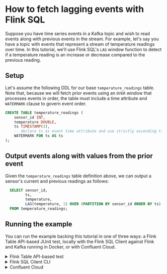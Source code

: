 <!-- title: How to fetch prior events by key with Flink SQL -->
<!-- description: In this tutorial, learn how to fetch prior events by key with Flink SQL, with step-by-step instructions and supporting code. -->

# How to fetch lagging events with Flink SQL

Suppose you have time series events in a Kafka topic and wish to read events along with previous events in the stream. For example, let's say you have a topic with events that represent a stream of temperature readings over time. In this tutorial, we'll use Flink SQL's `LAG` window function to detect if a temperature reading is an increase or decrease compared to the previous reading.

## Setup

Let's assume the following DDL for our base `temperature_readings` table. Note that, because we will fetch prior events using an `OVER` window that processes events in order, the table must include a time attribute and `WATERMARK` clause to govern event order.

```sql
CREATE TABLE temperature_readings (
    sensor_id INT,
    temperature DOUBLE,
    ts TIMESTAMP(3),
    -- declare ts as event time attribute and use strictly ascending timestamp watermark strategy
    WATERMARK FOR ts AS ts
);
```

## Output events along with values from the prior event

Given the `temperature_readings` table definition above, we can output a sensor's current and previous readings as follows:

```sql
  SELECT sensor_id,
         ts,
         temperature,
         LAG(temperature, 1) OVER (PARTITION BY sensor_id ORDER BY ts) AS previous_temperature
  FROM temperature_readings;
```

## Running the example

You can run the example backing this tutorial in one of three ways: a Flink Table API-based JUnit test, locally with the Flink SQL Client 
against Flink and Kafka running in Docker, or with Confluent Cloud.

<details>
  <summary>Flink Table API-based test</summary>

  ### Prerequisites

  * Java 17, e.g., follow the OpenJDK installation instructions [here](https://openjdk.org/install/) if you don't have Java. 
  * Docker running via [Docker Desktop](https://docs.docker.com/desktop/) or [Docker Engine](https://docs.docker.com/engine/install/)

  ### Run the test

  Clone the `confluentinc/tutorials` GitHub repository (if you haven't already) and navigate to the `tutorials` directory:

  ```shell
  git clone git@github.com:confluentinc/tutorials.git
  cd tutorials
  ```

  Run the following command to execute [FlinkSqlLaggingEventsTest#testLaggingEvents](https://github.com/confluentinc/tutorials/blob/master/lagging-events/flinksql/src/test/java/io/confluent/developer/FlinkSqlLaggingEventsTest.java):

  ```plaintext
  ./gradlew clean :lagging-events:flinksql:test
  ```

  The test starts Kafka and Schema Registry with [Testcontainers](https://testcontainers.com/), runs the Flink SQL commands
  above against a local Flink `StreamExecutionEnvironment`, and ensures that the lagging events query results are what we expect.
</details>

<details>
  <summary>Flink SQL Client CLI</summary>

  ### Prerequisites

  * Docker running via [Docker Desktop](https://docs.docker.com/desktop/) or [Docker Engine](https://docs.docker.com/engine/install/)
  * [Docker Compose](https://docs.docker.com/compose/install/). Ensure that the command `docker compose version` succeeds.

  ### Run the commands

  Clone the `confluentinc/tutorials` GitHub repository (if you haven't already) and navigate to the `tutorials` directory:

  ```shell
  git clone git@github.com:confluentinc/tutorials.git
  cd tutorials
  ```

  Start Flink and Kafka:

  ```shell
  docker compose -f ./docker/docker-compose-flinksql.yml up -d
  ```

  Next, open the Flink SQL Client CLI:

  ```shell
  docker exec -it flink-sql-client sql-client.sh
  ```

  Run following SQL statement to create the `temperature_readings` table backed by Kafka running in Docker.

  ```sql
  CREATE TABLE temperature_readings (
      sensor_id INT,
      temperature DOUBLE,
      ts TIMESTAMP(3),
      -- declare ts as event time attribute and use strictly ascending timestamp watermark strategy
      WATERMARK FOR ts AS ts
  ) WITH (
      'connector' = 'kafka',
      'topic' = 'temperature-readings',
      'properties.bootstrap.servers' = 'broker:9092',
      'scan.startup.mode' = 'earliest-offset',
      'key.format' = 'raw',
      'key.fields' = 'sensor_id',
      'value.format' = 'avro-confluent',
      'value.avro-confluent.url' = 'http://schema-registry:8081',
      'value.fields-include' = 'EXCEPT_KEY'
  );
  ```

  Populate the `temperature_readings` table with test data. Notice that, over time, sensor 0's temperature down, then up, then up, while sensor 1's temperature goes up, then down, then up.

  ```sql
  INSERT INTO temperature_readings VALUES
      (0, 55, TO_TIMESTAMP('2024-11-15 02:15:30')),
      (1, 50, TO_TIMESTAMP('2024-11-15 02:15:30')),
      (0, 45, TO_TIMESTAMP('2024-11-15 02:25:30')),
      (1, 52, TO_TIMESTAMP('2024-11-15 02:25:30')),
      (0, 49, TO_TIMESTAMP('2024-11-15 02:35:30')),
      (1, 50, TO_TIMESTAMP('2024-11-15 02:35:30')),
      (0, 57, TO_TIMESTAMP('2024-11-15 02:45:30')),
      (1, 62, TO_TIMESTAMP('2024-11-15 02:45:30'));
  ```

  Finally, query the sensor temperatures along with the previous reading for each.

  ```sql
  SELECT sensor_id,
         ts,
         temperature,
         LAG(temperature, 1) OVER (PARTITION BY sensor_id ORDER BY ts) AS previous_temperature
  FROM temperature_readings;
  ```

  The query output should look like this:

  ```plaintext
  sensor_id                       ts     temperature   previous_temperature
           0  2024-11-15 02:15:30.000           55.0                 <NULL>
           0  2024-11-15 02:25:30.000           45.0                   55.0
           0  2024-11-15 02:35:30.000           49.0                   45.0
           0  2024-11-15 02:45:30.000           57.0                   49.0
           1  2024-11-15 02:15:30.000           50.0                 <NULL>
           1  2024-11-15 02:25:30.000           52.0                   50.0
           1  2024-11-15 02:35:30.000           50.0                   52.0
           1  2024-11-15 02:45:30.000           62.0                   50.0
  ```

  Note that you would not be able to add a `WHERE` clause that references `previous_temperature` because windowed aggregate expressions aren't allowed directly in `WHERE` clause. You can use a subquery to accomplish this, though. For example, to find temperature increases:

  ```sql
  WITH lagging_temperature_readings AS (
    SELECT sensor_id,
           ts,
           temperature,
           LAG(temperature, 1) OVER (PARTITION BY sensor_id ORDER BY ts) AS previous_temperature
    FROM temperature_readings
  )
  SELECT *
  FROM lagging_temperature_readings
  WHERE previous_temperature IS NOT NULL AND temperature > previous_temperature;
  ```

  The query output should look like this:

  ```plaintext
  sensor_id                       ts     temperature   previous_temperature
           0  2024-11-15 02:35:30.000           49.0                   45.0
           0  2024-11-15 02:45:30.000           57.0                   49.0
           1  2024-11-15 02:25:30.000           52.0                   50.0
           1  2024-11-15 02:45:30.000           62.0                   50.0
  ```

  When you are finished, clean up the containers used for this tutorial by running:

  ```shell
  docker compose -f ./docker/docker-compose-flinksql.yml down
  ```

</details>

<details>
  <summary>Confluent Cloud</summary>

  ### Prerequisites

  * A [Confluent Cloud](https://confluent.cloud/signup) account
  * A Flink compute pool created in Confluent Cloud. Follow [this](https://docs.confluent.io/cloud/current/flink/get-started/quick-start-cloud-console.html) quick start to create one.

  ### Run the commands

  In the Confluent Cloud Console, navigate to your environment and then click the `Open SQL Workspace` button for the compute
  pool that you have created.

  Select the default catalog (Confluent Cloud environment) and database (Kafka cluster) to use with the dropdowns at the top right.

  Run following SQL statement to create the `temperature_readings` table.

  ```sql
  CREATE TABLE temperature_readings (
      sensor_id INT,
      temperature DOUBLE,
      ts TIMESTAMP(3),
      -- declare ts as event time attribute and use strictly ascending timestamp watermark strategy
      WATERMARK FOR ts AS ts
  );
  ```

  Populate the `temperature_readings` table with test data. Notice that, over time, sensor 0's temperature down, then up, then up, while sensor 1's temperature goes up, then down, then up.

  ```sql
  INSERT INTO temperature_readings VALUES
      (0, 55, TO_TIMESTAMP('2024-11-15 02:15:30')),
      (1, 50, TO_TIMESTAMP('2024-11-15 02:15:30')),
      (0, 45, TO_TIMESTAMP('2024-11-15 02:25:30')),
      (1, 52, TO_TIMESTAMP('2024-11-15 02:25:30')),
      (0, 49, TO_TIMESTAMP('2024-11-15 02:35:30')),
      (1, 50, TO_TIMESTAMP('2024-11-15 02:35:30')),
      (0, 57, TO_TIMESTAMP('2024-11-15 02:45:30')),
      (1, 62, TO_TIMESTAMP('2024-11-15 02:45:30'));
  ```

  Finally, query the sensor temperatures along with the previous reading for each.

  ```sql
  SELECT sensor_id,
         ts,
         temperature,
         LAG(temperature, 1) OVER (PARTITION BY sensor_id ORDER BY ts) AS previous_temperature
  FROM temperature_readings;
  ```

  The query output should look like this:

  ```plaintext
  sensor_id                       ts     temperature   previous_temperature
           0  2024-11-15 02:15:30.000           55.0                 <NULL>
           0  2024-11-15 02:25:30.000           45.0                   55.0
           0  2024-11-15 02:35:30.000           49.0                   45.0
           0  2024-11-15 02:45:30.000           57.0                   49.0
           1  2024-11-15 02:15:30.000           50.0                 <NULL>
           1  2024-11-15 02:25:30.000           52.0                   50.0
           1  2024-11-15 02:35:30.000           50.0                   52.0
           1  2024-11-15 02:45:30.000           62.0                   50.0
  ```

  Note that you would not be able to add a `WHERE` clause that references `previous_temperature` because windowed aggregate expressions aren't allowed directly in `WHERE` clause. You can use a subquery to accomplish this, though. For example, to find temperature increases:

  ```sql
  WITH lagging_temperature_readings AS (
    SELECT sensor_id,
           ts,
           temperature,
           LAG(temperature, 1) OVER (PARTITION BY sensor_id ORDER BY ts) AS previous_temperature
    FROM temperature_readings
  )
  SELECT *
  FROM lagging_temperature_readings
  WHERE previous_temperature IS NOT NULL AND temperature > previous_temperature;
  ```

  The query output should look like this:

  ```plaintext
  sensor_id                       ts     temperature   previous_temperature
           0  2024-11-15 02:35:30.000           49.0                   45.0
           0  2024-11-15 02:45:30.000           57.0                   49.0
           1  2024-11-15 02:25:30.000           52.0                   50.0
           1  2024-11-15 02:45:30.000           62.0                   50.0
  ```

</details>

